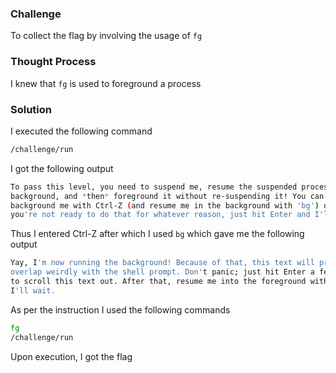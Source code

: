 ### Challenge

To collect the flag by involving the usage of `fg`

### Thought Process

I knew that `fg` is used to foreground a process

### Solution

I executed the following command
```bash
/challenge/run
```
I got the following output
```bash
To pass this level, you need to suspend me, resume the suspended process in the 
background, and *then* foreground it without re-suspending it! You can 
background me with Ctrl-Z (and resume me in the background with 'bg') or, if 
you're not ready to do that for whatever reason, just hit Enter and I'll exit!
```
Thus I entered Ctrl-Z after which I used `bg` which gave me the following output
```bash
Yay, I'm now running the background! Because of that, this text will probably 
overlap weirdly with the shell prompt. Don't panic; just hit Enter a few times 
to scroll this text out. After that, resume me into the foreground with 'fg'; 
I'll wait.
```
As per the instruction I used the following commands
```bash
fg
/challenge/run
```
Upon execution, I got the flag
